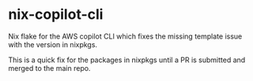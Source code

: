 # nix-copilot-cli
Nix flake for the AWS copilot CLI which fixes the missing template issue with the version in nixpkgs. 

This is a quick fix for the packages in nixpkgs until a PR is submitted and merged to the main repo. 
